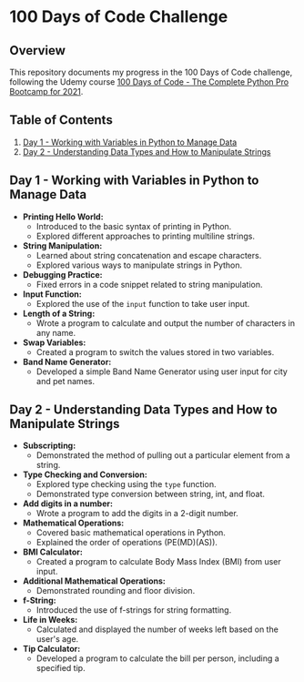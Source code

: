 # 100 Days of Code Challenge

## Overview

This repository documents my progress in the 100 Days of Code challenge, following the Udemy course [100 Days of Code - The Complete Python Pro Bootcamp for 2021](https://www.udemy.com/course/100-days-of-code/).


## Table of Contents
1. [Day 1 - Working with Variables in Python to Manage Data](#day-1---working-with-variables-in-python-to-manage-data)
2. [Day 2 - Understanding Data Types and How to Manipulate Strings](#day-2--understanding-data-types-and-how-to-manipulate-strings)

## Day 1 - Working with Variables in Python to Manage Data

- **Printing Hello World:**
  - Introduced to the basic syntax of printing in Python.
  - Explored different approaches to printing multiline strings.
- **String Manipulation:**
  - Learned about string concatenation and escape characters.
  - Explored various ways to manipulate strings in Python.
- **Debugging Practice:**
  - Fixed errors in a code snippet related to string manipulation.
- **Input Function:**
  - Explored the use of the `input` function to take user input.
- **Length of a String:**
  - Wrote a program to calculate and output the number of characters in any name.
- **Swap Variables:**
  - Created a program to switch the values stored in two variables.
- **Band Name Generator:**
  - Developed a simple Band Name Generator using user input for city and pet names.

## Day 2 - Understanding Data Types and How to Manipulate Strings


- **Subscripting:**
  - Demonstrated the method of pulling out a particular element from a string.
- **Type Checking and Conversion:**
  - Explored type checking using the `type` function.
  - Demonstrated type conversion between string, int, and float.
- **Add digits in a number:**
  - Wrote a program to add the digits in a 2-digit number.
- **Mathematical Operations:**
  - Covered basic mathematical operations in Python.
  - Explained the order of operations (PE(MD)(AS)).
- **BMI Calculator:**
  - Created a program to calculate Body Mass Index (BMI) from user input.
- **Additional Mathematical Operations:**
  - Demonstrated rounding and floor division.
- **f-String:**
  - Introduced the use of f-strings for string formatting.
- **Life in Weeks:**
  - Calculated and displayed the number of weeks left based on the user's age.
- **Tip Calculator:**
  - Developed a program to calculate the bill per person, including a specified tip.
